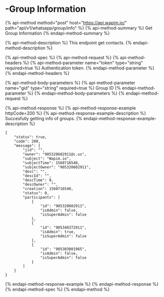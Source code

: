 # -Group Information

{% api-method method="post" host="https://api.wapim.io/" path="api/v1/whatsapp/group/info" %}
{% api-method-summary %}
Get Group Information
{% endapi-method-summary %}

{% api-method-description %}
This endpoint get contacts.
{% endapi-method-description %}

{% api-method-spec %}
{% api-method-request %}
{% api-method-headers %}
{% api-method-parameter name="token" type="string" required=true %}
Authentication token.
{% endapi-method-parameter %}
{% endapi-method-headers %}

{% api-method-body-parameters %}
{% api-method-parameter name="gid" type="string" required=true %}
Group ID
{% endapi-method-parameter %}
{% endapi-method-body-parameters %}
{% endapi-method-request %}

{% api-method-response %}
{% api-method-response-example httpCode=200 %}
{% api-method-response-example-description %}
Succesfully getting info of groups.
{% endapi-method-response-example-description %}

```text
{
    "status": true,
    "code": 200,
    "message": {
        "jid": "",
        "owner": "905320602911@c.us",
        "subject": "Wapim.io",
        "subjectTime": 1560716540,
        "subjectOwner": "905320602911",
        "desc": "",
        "descId": "",
        "descTime": 0,
        "descOwner": "",
        "creation": 1560716540,
        "status": 0,
        "participants": [
            {
                "id": "905320602911",
                "isAdmin": false,
                "isSuperAdmin": false
            },
            {
                "id": "905348372911",
                "isAdmin": true,
                "isSuperAdmin": false
            },
            {
                "id": "905303001965",
                "isAdmin": false,
                "isSuperAdmin": false
            }
        ]
    }
}
```
{% endapi-method-response-example %}
{% endapi-method-response %}
{% endapi-method-spec %}
{% endapi-method %}

